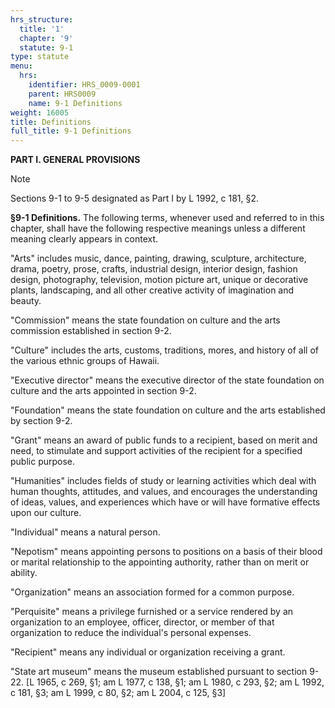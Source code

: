 ```yaml
---
hrs_structure:
  title: '1'
  chapter: '9'
  statute: 9-1
type: statute
menu:
  hrs:
    identifier: HRS_0009-0001
    parent: HRS0009
    name: 9-1 Definitions
weight: 16005
title: Definitions
full_title: 9-1 Definitions
---
```

**PART I. GENERAL PROVISIONS**

Note

Sections 9-1 to 9-5 designated as Part I by L 1992, c 181, §2.

**§9-1 Definitions.** The following terms, whenever used and referred to in this chapter, shall have the following respective meanings unless a different meaning clearly appears in context.

"Arts" includes music, dance, painting, drawing, sculpture, architecture, drama, poetry, prose, crafts, industrial design, interior design, fashion design, photography, television, motion picture art, unique or decorative plants, landscaping, and all other creative activity of imagination and beauty.

"Commission" means the state foundation on culture and the arts commission established in section 9-2.

"Culture" includes the arts, customs, traditions, mores, and history of all of the various ethnic groups of Hawaii.

"Executive director" means the executive director of the state foundation on culture and the arts appointed in section 9-2.

"Foundation" means the state foundation on culture and the arts established by section 9-2.

"Grant" means an award of public funds to a recipient, based on merit and need, to stimulate and support activities of the recipient for a specified public purpose.

"Humanities" includes fields of study or learning activities which deal with human thoughts, attitudes, and values, and encourages the understanding of ideas, values, and experiences which have or will have formative effects upon our culture.

"Individual" means a natural person.

"Nepotism" means appointing persons to positions on a basis of their blood or marital relationship to the appointing authority, rather than on merit or ability.

"Organization" means an association formed for a common purpose.

"Perquisite" means a privilege furnished or a service rendered by an organization to an employee, officer, director, or member of that organization to reduce the individual's personal expenses.

"Recipient" means any individual or organization receiving a grant.

"State art museum" means the museum established pursuant to section 9-22\. [L 1965, c 269, §1; am L 1977, c 138, §1; am L 1980, c 293, §2; am L 1992, c 181, §3; am L 1999, c 80, §2; am L 2004, c 125, §3]